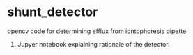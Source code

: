 # shunt_detector
opencv code for determining efflux from iontophoresis pipette

1. Jupyer notebook explaining rationale of the detector.


